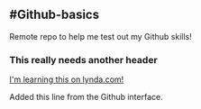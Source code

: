 #Github-basics
--------------
Remote repo to help me test out my Github skills!
### This really needs another header
[I'm learning this on lynda.com!](http://www.lynda.com)

Added this line from the Github interface.
